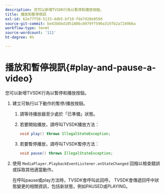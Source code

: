 ```yaml
---
description: 您可以新增TVSDK行為以暫停和播放按鈕。
title: 播放和暫停視訊
exl-id: 62e77f50-5133-4db5-bf10-fde7d28e959d
source-git-commit: be43bbbd1051886c8979ff590a3197b2a7249b6a
workflow-type: tm+mt
source-wordcount: '111'
ht-degree: 0%

---
```


# 播放和暫停視訊{#play-and-pause-a-video}

您可以新增TVSDK行為以暫停和播放按鈕。

1. 建立可執行以下動作的暫停/播放按鈕。
   1. 請等待播放器至少處於「已準備」狀態。
   1. 若要開始播放，請呼叫TVSDK播放方法：

      ```java
      void play() throws IllegalStateException;
      ```

   1. 若要暫停播放，請呼叫TVSDK暫停方法：

      ```java
      void pause() throws IllegalStateException;
      ```

1. 使用 `MediaPlayer.PlaybackEventListener.onStateChanged` 回撥以檢查錯誤或採取其他適當動作。

   在呼叫pause或play方法時，TVSDK會呼叫此回呼。 TVSDK會傳遞回呼中狀態變更的相關資訊，包括新狀態，例如PAUSED或PLAYING。
